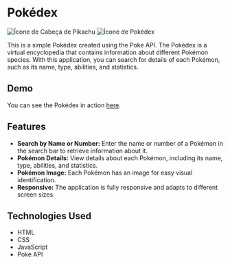 # Pokédex  
![Ícone de Cabeça de Pikachu](https://img.icons8.com/color/48/000000/pikachu-pokemon.png)  ![Ícone de Pokédex](https://img.icons8.com/color/48/000000/pokedex.png)


This is a simple Pokédex created using the Poke API. The Pokédex is a virtual encyclopedia that contains information about different Pokémon species. With this application, you can search for details of each Pokémon, such as its name, type, abilities, and statistics.

## Demo

You can see the Pokédex in action [here](https://example.com).

## Features

- **Search by Name or Number:** Enter the name or number of a Pokémon in the search bar to retrieve information about it.
- **Pokémon Details:** View details about each Pokémon, including its name, type, abilities, and statistics.
- **Pokémon Image:** Each Pokémon has an image for easy visual identification.
- **Responsive:** The application is fully responsive and adapts to different screen sizes.

## Technologies Used

- HTML
- CSS
- JavaScript
- Poke API
